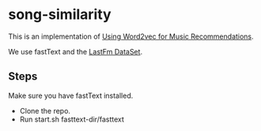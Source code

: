 # song-similarity

This is an implementation of [Using Word2vec for Music Recommendations](https://towardsdatascience.com/using-word2vec-for-music-recommendations-bb9649ac2484).

We use fastText and the [LastFm DataSet](http://mtg.upf.edu/static/datasets/last.fm/lastfm-dataset-1K.tar.gz).

## Steps
Make sure you have fastText installed.
* Clone the repo.
* Run start.sh fasttext-dir/fasttext
